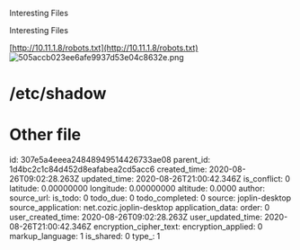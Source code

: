 Interesting Files

Interesting Files

[http://10.11.1.8/robots.txt](http://10.11.1.8/robots.txt)
![505accb023ee6afe9937d53e04c8632e.png](:/3b95c6ecb2224957b91105890a53115b)



# /etc/shadow


# Other file

id: 307e5a4eeea24848949514426733ae08
parent_id: 1d4bc2c1c84d452d8eafabea2cd5acc6
created_time: 2020-08-26T09:02:28.263Z
updated_time: 2020-08-26T21:00:42.346Z
is_conflict: 0
latitude: 0.00000000
longitude: 0.00000000
altitude: 0.0000
author: 
source_url: 
is_todo: 0
todo_due: 0
todo_completed: 0
source: joplin-desktop
source_application: net.cozic.joplin-desktop
application_data: 
order: 0
user_created_time: 2020-08-26T09:02:28.263Z
user_updated_time: 2020-08-26T21:00:42.346Z
encryption_cipher_text: 
encryption_applied: 0
markup_language: 1
is_shared: 0
type_: 1